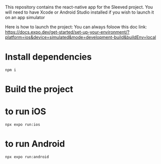 This repository contains the react-native app for the Sleeved project. 
You will need to have Xcode or Android Studio installed if you wish to launch it on an app simulator

Here is how to launch the project:
You can always foloow this doc link:
https://docs.expo.dev/get-started/set-up-your-environment/?platform=ios&device=simulated&mode=development-build&buildEnv=local 

# Install dependencies
```npm i```

# Build the project
# to run iOS
```npx expo run:ios```

# to run Android
```npx expo run:android```


